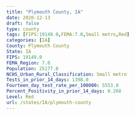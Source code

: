 ```yaml
---
title: "Plymouth County, IA"
date: 2020-12-13
draft: false
type: county
tags: [FIPS:19149.0,FEMA:7.0,Small metro,Red]
categories: [IA]
County: Plymouth County
State: IA
FIPS: 19149.0
FEMA_Region: 7.0
Population: 25177.0
NCHS_Urban_Rural_Classification: Small metro
Tests_in_prior_14_days: 1398.0
Fourteen_day_test_rate_per_100000: 5553.0
Percent_Positivity_in_prior_14_days: 0.268
Level: Red
url: /states/IA/plymouth-county
---
```



